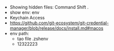 -   Showing hidden files: Command Shift .
-   show env: env
-   Keychain Access
-   https://github.com/git-ecosystem/git-credential-manager/blob/release/docs/install.md#macos
-   env path:
    -   tạo file .zshenv
    -   12322223
